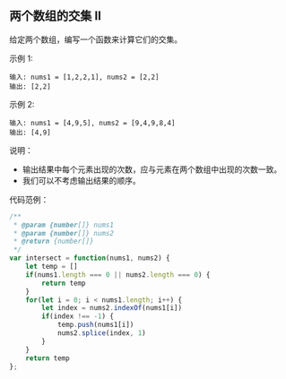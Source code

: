 ## 两个数组的交集 II
给定两个数组，编写一个函数来计算它们的交集。

示例 1:
```
输入: nums1 = [1,2,2,1], nums2 = [2,2]
输出: [2,2]
```
示例 2:
```
输入: nums1 = [4,9,5], nums2 = [9,4,9,8,4]
输出: [4,9]
```
说明：

   - 输出结果中每个元素出现的次数，应与元素在两个数组中出现的次数一致。
   - 我们可以不考虑输出结果的顺序。

代码范例：
``` js
/**
 * @param {number[]} nums1
 * @param {number[]} nums2
 * @return {number[]}
 */
var intersect = function(nums1, nums2) {
    let temp = []
    if(nums1.length === 0 || nums2.length === 0) {
        return temp
    }
    for(let i = 0; i < nums1.length; i++) {
        let index = nums2.indexOf(nums1[i])
        if(index !== -1) {
            temp.push(nums1[i])
            nums2.splice(index, 1)
        }
    }
    return temp
};
```